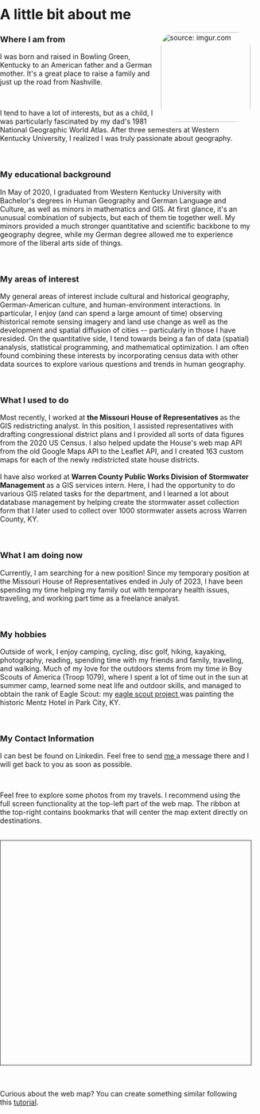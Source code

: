 <div>
    <meta charset="utf-8" />
    <meta http-equiv= "X-UA-Compatible" content="IE=edge">
    <meta name="viewport" content="initial-scale=1, maximum-scale=1, user-scalable=no" />
    <title> Travel Photo Web Map </title>
    <style>
        html,
        body { 
        padding: 0;
        margin: 0;
        height: 100%;
        width: 100%;
        }

#viewDiv {
        padding: 0;
        margin: 0;
        height: 100%;
        width: 100%;
        min-height: 450px;
        mid-width: 650px;
        border: 1px solid #444444;
        }
    </style>
    <link rel="stylesheet" href="https://js.arcgis.com/4.31/esri/themes/light/main.css" />
    <script src="https://js.arcgis.com/4.31/"></script>

</div>


<!-- Google tag (gtag.js) -->
<script async src="https://www.googletagmanager.com/gtag/js?id=G-KEPNKDPP7J"></script>
<script>
  window.dataLayer = window.dataLayer || [];
  function gtag(){dataLayer.push(arguments);}
  gtag('js', new Date());

  gtag('config', 'G-KEPNKDPP7J');
</script>




<h1> <b> A little bit about me </b> </h1>

<img src="https://i.imgur.com/rvoF1z4.jpeg" title="source: imgur.com" width="180" height=auto style="float:right; border-radius: 30px" >

<h3> Where I am from </h3>

<p> I was born and raised in Bowling Green, Kentucky to an American father and a German mother. It's a great place to raise a family and just up the road from Nashville. </p> <br>

<p> I tend to have a lot of interests, but as a child, I was particularly fascinated by my dad's 1981 National Geographic World Atlas. After three semesters at Western Kentucky University, I realized I was truly passionate about geography. </p> <br>

<h3> My educational background </h3>

<p> In May of 2020, I graduated from Western Kentucky University with Bachelor's degrees in Human Geography and German Language and Culture, as well as minors in mathematics and GIS. At first glance, it's an unusual combination of subjects, but each of them tie together well. My minors provided a much stronger quantitative and scientific backbone to my geography degree, while my German degree allowed me to experience more of the liberal arts side of things.  </p> <br>

<h3> My areas of interest </h3>

<p> My general areas of interest include cultural and historical geography, German-American culture, and human-environment interactions. In particular, I enjoy (and can spend a large amount of time) observing historical remote sensing imagery and land use change as well as the development and spatial diffusion of cities -- particularly in those I have resided. On the quantitative side, I tend towards being a fan of data (spatial) analysis, statistical programming, and mathematical optimization. I am often found combining these interests by incorporating census data with other data sources to explore various questions and trends in human geography. </p> <br>

<h3> What I used to do  </h3>

<p> Most recently, I worked at <b> the Missouri House of Representatives </b> as the GIS redistricting analyst. In this position, I assisted representatives with drafting congressional district plans and I provided all sorts of data figures from the 2020 US Census. I also helped update the House's web map API from the old Google Maps API to the Leaflet API, and I created 163 custom maps for each of the newly redistricted state house districts.  <br> <br> I have also worked at <b> Warren County Public Works Division of Stormwater Management </b> as a GIS services intern. Here, I had the opportunity to do various GIS related tasks for the department, and I learned a lot about database management by helping create the stormwater asset collection form that I later used to collect over 1000 stormwater assets across Warren County, KY.    </p> <br>

<h3> What I am doing now </h3>

<p> Currently, I am searching for a new position! Since my temporary position at the Missouri House of Representatives ended in July of 2023, I have been spending my time helping my family out with temporary health issues, traveling, and working part time as a freelance analyst. </p> <br>

<h3> My hobbies </h3> 

<p> Outside of work, I enjoy camping, cycling, disc golf, hiking, kayaking, photography, reading, spending time with my friends and family, traveling, and walking. Much of my love for the outdoors stems from my time in Boy Scouts of America (Troop 1079), where I spent a lot of time out in the sun at summer camp, learned some neat life and outdoor skills, and managed to obtain the rank of Eagle Scout: my <a href="https://i.imgur.com/NL4xMji.jpeg"> eagle scout project </a> was painting the historic Mentz Hotel in Park City, KY.   </p> <br> 

<h3> My Contact Information </h3>

<p> I can best be found on Linkedin. Feel free to send <a href="https://www.linkedin.com/in/andrewjones657/"> me </a> a message there and I will get back to you as soon as possible. </p> <br>

<p> Feel free to explore some photos from my travels. I recommend using the full screen functionality at the top-left part of the web map. The ribbon at the top-right contains bookmarks that will center the map extent directly on destinations.  </p> <br>

<div id="viewDiv" style="width: 100%; height: 450px;  border: 1px solid #444444;"> </div> <br>

<script src="./files/travelmap/travel_map24.js"></script> <br> 

<p> Curious about the web map? You can create something similar following this <a href="./tutorials/GoogleLocation"> tutorial</a>. </p> <br>
    



